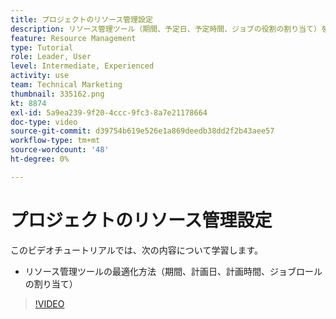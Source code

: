 ```yaml
---
title: プロジェクトのリソース管理設定
description: リソース管理ツール（期間、予定日、予定時間、ジョブの役割の割り当て）を最適化する方法を説明します。
feature: Resource Management
type: Tutorial
role: Leader, User
level: Intermediate, Experienced
activity: use
team: Technical Marketing
thumbnail: 335162.png
kt: 8874
exl-id: 5a9ea239-9f20-4ccc-9fc3-8a7e21178664
doc-type: video
source-git-commit: d39754b619e526e1a869deedb38dd2f2b43aee57
workflow-type: tm+mt
source-wordcount: '48'
ht-degree: 0%

---
```


# プロジェクトのリソース管理設定

このビデオチュートリアルでは、次の内容について学習します。

* リソース管理ツールの最適化方法（期間、計画日、計画時間、ジョブロールの割り当て）

>[!VIDEO](https://video.tv.adobe.com/v/335162/?quality=12)
